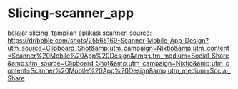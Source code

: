 # Slicing-scanner_app
belajar slicing, tampilan aplikasi scanner. source: https://dribbble.com/shots/25565169-Scanner-Mobile-App-Design?utm_source=Clipboard_Shot&amp;utm_campaign=Nixtio&amp;utm_content=Scanner%20Mobile%20App%20Design&amp;utm_medium=Social_Share&amp;utm_source=Clipboard_Shot&amp;utm_campaign=Nixtio&amp;utm_content=Scanner%20Mobile%20App%20Design&amp;utm_medium=Social_Share
